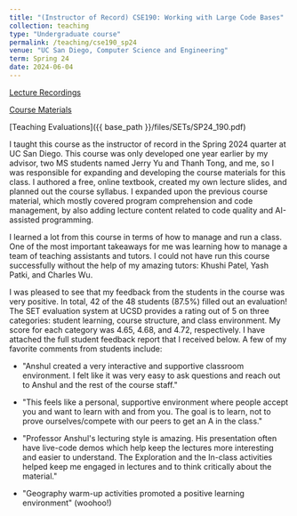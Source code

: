 ```yaml
---
title: "(Instructor of Record) CSE190: Working with Large Code Bases"
collection: teaching
type: "Undergraduate course"
permalink: /teaching/cse190_sp24
venue: "UC San Diego, Computer Science and Engineering"
term: Spring 24
date: 2024-06-04
---
```


[Lecture Recordings](https://youtube.com/playlist?list=PLwefIyb96bAMPAcALGQQcTKhz7w0FsIL8&si=FE7ZDG-97a3yoRbZ)

[Course Materials](https://cse190largecodebases.github.io/sp24/)

[Teaching Evaluations]({{ base_path }}/files/SETs/SP24_190.pdf)

I taught this course as the instructor of record in the Spring 2024 quarter at UC San Diego. This course was only developed one year earlier by my advisor, two MS students named Jerry Yu and Thanh Tong, and me, so I was responsible for expanding and developing the course materials for this class. I authored a free, online textbook, created my own lecture slides, and planned out the course syllabus. I expanded upon the previous course material, which mostly covered program comprehension and code management, by also adding lecture content related to code quality and AI-assisted programming.

I learned a lot from this course in terms of how to manage and run a class. One of the most important takeaways for me was learning how to manage a team of teaching assistants and tutors. I could not have run this course successfully without the help of my amazing tutors: Khushi Patel, Yash Patki, and Charles Wu. 

I was pleased to see that my feedback from the students in the course was very positive. In total, 42 of the 48 students (87.5%) filled out an evaluation! The SET evaluation system at UCSD provides a rating out of 5 on three categories: student learning, course structure, and class environment. My score for each category was 4.65, 4.68, and 4.72, respectively. I have attached the full student feedback report that I received below. A few of my favorite comments from students include:

* "Anshul created a very interactive and supportive classroom environment. I felt like it was very
easy to ask questions and reach out to Anshul and the rest of the course staff."

* "This feels like a personal, supportive environment where people accept you and want to learn with and from you. The goal is to learn, not to prove ourselves/compete with our peers to get an A in the class."

* "Professor Anshul's lecturing style is amazing. His presentation often have live-code demos which help keep the lectures more interesting and easier to understand. The Exploration and the In-class activities helped keep me engaged in lectures and to think critically about the material."

* "Geography warm-up activities promoted a positive learning environment" (woohoo!)